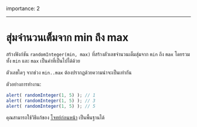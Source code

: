 importance: 2

---

# สุ่มจำนวนเต็มจาก min ถึง max

สร้างฟังก์ชัน `randomInteger(min, max)` ที่สร้างตัวเลขจำนวนเต็มสุ่มจาก `min` ถึง `max` โดยรวมทั้ง `min` และ `max` เป็นค่าที่เป็นไปได้ด้วย

ตัวเลขใดๆ จากช่วง `min..max` ต้องปรากฏด้วยความน่าจะเป็นเท่ากัน

ตัวอย่างการทำงาน:

```js
alert( randomInteger(1, 5) ); // 1
alert( randomInteger(1, 5) ); // 3
alert( randomInteger(1, 5) ); // 5
```

คุณสามารถใช้วิธีแก้ของ [โจทย์ก่อนหน้า](info:task/random-min-max) เป็นพื้นฐานได้
